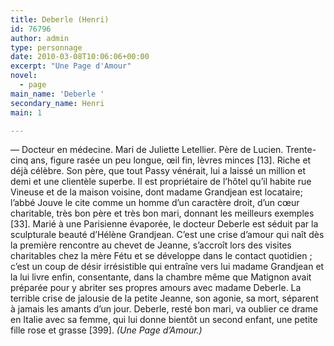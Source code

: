 ```yaml
---
title: Deberle (Henri)
id: 76796
author: admin
type: personnage
date: 2010-03-08T10:06:06+00:00
excerpt: "Une Page d'Amour"
novel:
  - page
main_name: 'Deberle '
secondary_name: Henri
main: 1

---
```

— Docteur en médecine. Mari de Juliette Letellier. Père de Lucien. Trente-cinq ans, figure rasée un peu longue, œil fin, lèvres minces [13]. Riche et déjà célèbre. Son père, que tout Passy vénérait, lui a laissé un million et demi et une clientèle superbe. Il est propriétaire de l&rsquo;hôtel qu&rsquo;il habite rue Vineuse et de la maison voisine, dont madame Grandjean est locataire; l&rsquo;abbé Jouve le cite comme un homme d&rsquo;un caractère droit, d&rsquo;un cœur charitable, très bon père et très bon mari, donnant les meilleurs exemples [33]. Marié à une Parisienne évaporée, le docteur Deberle est séduit par la sculpturale beauté d&rsquo;Hélène Grandjean. C&rsquo;est une crise d&rsquo;amour qui naît dès la première rencontre au chevet de Jeanne, s&rsquo;accroît lors des visites charitables chez la mère Fétu et se développe dans le contact quotidien ; c&rsquo;est un coup de désir irrésistible qui entraîne vers lui madame Grandjean et la lui livre enfin, consentante, dans la chambre même que Matignon avait préparée pour y abriter ses propres amours avec madame Deberle. La terrible crise de jalousie de la petite Jeanne, son agonie, sa mort, séparent à jamais les amants d&rsquo;un jour. Deberle, resté bon mari, va oublier ce drame en Italie avec sa femme, qui lui donne bientôt un second enfant, une petite fille rose et grasse [399]. _(Une Page d&rsquo;Amour.)_